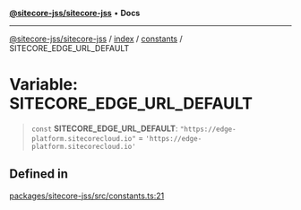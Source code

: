 [**@sitecore-jss/sitecore-jss**](../../../../README.md) • **Docs**

***

[@sitecore-jss/sitecore-jss](../../../../README.md) / [index](../../../README.md) / [constants](../README.md) / SITECORE\_EDGE\_URL\_DEFAULT

# Variable: SITECORE\_EDGE\_URL\_DEFAULT

> `const` **SITECORE\_EDGE\_URL\_DEFAULT**: `"https://edge-platform.sitecorecloud.io"` = `'https://edge-platform.sitecorecloud.io'`

## Defined in

[packages/sitecore-jss/src/constants.ts:21](https://github.com/Sitecore/jss/blob/2f7f8a3f57bf348df36eb566e1598f25fb4e1fd2/packages/sitecore-jss/src/constants.ts#L21)
